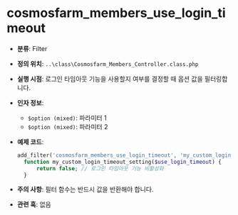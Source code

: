 # cosmosfarm_members_use_login_timeout

- **분류**: Filter
- **정의 위치**: `..\class\Cosmosfarm_Members_Controller.class.php`
- **실행 시점**: 로그인 타임아웃 기능을 사용할지 여부를 결정할 때 옵션 값을 필터링합니다.
- **인자 정보**:
  - `$option (mixed)`: 파라미터 1
  - `$option (mixed)`: 파라미터 2
- **예제 코드**:

  ```php
  add_filter('cosmosfarm_members_use_login_timeout', 'my_custom_login_timeout_setting');
    function my_custom_login_timeout_setting($use_login_timeout) {
        return false; // 로그인 타임아웃 기능 비활성화
    }
  ```

- **주의 사항**: 필터 함수는 반드시 값을 반환해야 합니다.
- **관련 훅**: 없음
